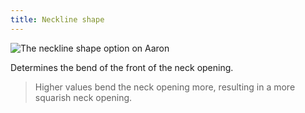 ```yaml
---
title: Neckline shape
---
```

![The neckline shape option on Aaron](./necklinebend.svg)

Determines the bend of the front of the neck opening.

> Higher values bend the neck opening more, resulting in a more squarish neck opening.

